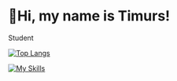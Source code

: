 # 👋Hi, my name is Timurs!
<p>Student</p>

[![Top Langs](https://github-readme-stats.vercel.app/api/top-langs/?username=19383562965)](https://github.com/19383562965/github-readme-stats)

[![My Skills](https://skillicons.dev/icons?i=js,html,css,py)](https://skillicons.dev)
